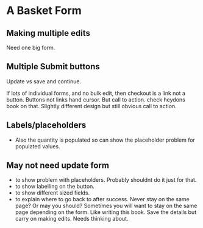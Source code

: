 # A Basket Form

## Making multiple edits

Need one big form.

## Multiple Submit buttons

Update vs save and continue.

If lots of individual forms, and no bulk edit, then checkout is a link not a button. Buttons not links hand cursor. But call to action. check heydons book on that. Slightly different design but still obvious call to action.

## Labels/placeholders

- Also the quantity is populated so can show the placeholder problem for populated values.

## May not need update form

- to show problem with placeholders. Probably shouldnt do it just for that.
- to show labelling on the button.
- to show different sized fields.
- to explain where to go back to after success. Never stay on the same page? Or may you should? Sometimes you will want to stay on the same page depending on the form. Like writing this book. Save the details but carry on making edits. Needs thinking about.